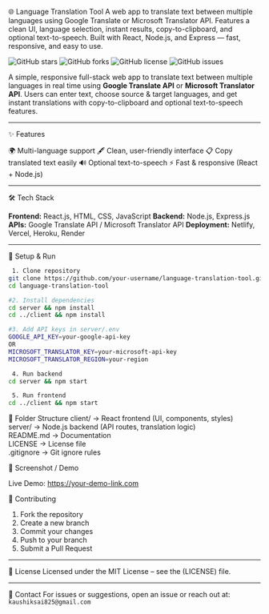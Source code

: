 🌐 Language Translation Tool
A web app to translate text between multiple languages using Google Translate or Microsoft Translator API. Features a clean UI, language selection, instant results, copy-to-clipboard, and optional text-to-speech. Built with React, Node.js, and Express — fast, responsive, and easy to use.

![GitHub stars](https://img.shields.io/github/stars/Koushik23jejje/language-translation-tool?style=social)
![GitHub forks](https://img.shields.io/github/forks/Koushik23jejje/language-translation-tool?style=social)
![GitHub license](https://img.shields.io/github/license/Koushik23jejje/language-translation-tool)
![GitHub issues](https://img.shields.io/github/issues/Koushik23jejje/language-translation-tool)

A simple, responsive full-stack web app to translate text between multiple languages in real time using **Google Translate API** or **Microsoft Translator API**. Users can enter text, choose source & target languages, and get instant translations with copy-to-clipboard and optional text-to-speech features.

---

✨ Features

🌍 Multi-language support
🖋 Clean, user-friendly interface
📋 Copy translated text easily
🔊 Optional text-to-speech
⚡ Fast & responsive (React + Node.js)

---

 🛠 Tech Stack

**Frontend:** React.js, HTML, CSS, JavaScript
**Backend:** Node.js, Express.js
**APIs:** Google Translate API / Microsoft Translator API
**Deployment:** Netlify, Vercel, Heroku, Render

---

 🚀 Setup & Run

```bash
 1. Clone repository
git clone https://github.com/your-username/language-translation-tool.git
cd language-translation-tool

#2. Install dependencies
cd server && npm install
cd ../client && npm install

#3. Add API keys in server/.env
GOOGLE_API_KEY=your-google-api-key
OR
MICROSOFT_TRANSLATOR_KEY=your-microsoft-api-key
MICROSOFT_TRANSLATOR_REGION=your-region

 4. Run backend
cd server && npm start

 5. Run frontend
cd ../client && npm start
```
📂 Folder Structure
client/   → React frontend (UI, components, styles)  
server/   → Node.js backend (API routes, translation logic)  
README.md → Documentation  
LICENSE   → License file  
.gitignore → Git ignore rules

📸 Screenshot / Demo

Live Demo: https://your-demo-link.com

🤝 Contributing
1. Fork the repository  
2. Create a new branch 
3. Commit your changes  
4. Push to your branch  
5. Submit a Pull Request

---

📜 License
Licensed under the MIT License – see the (LICENSE) file.

---

📧 Contact
For issues or suggestions, open an issue or reach out at: `kaushiksai825@gmail.com`
